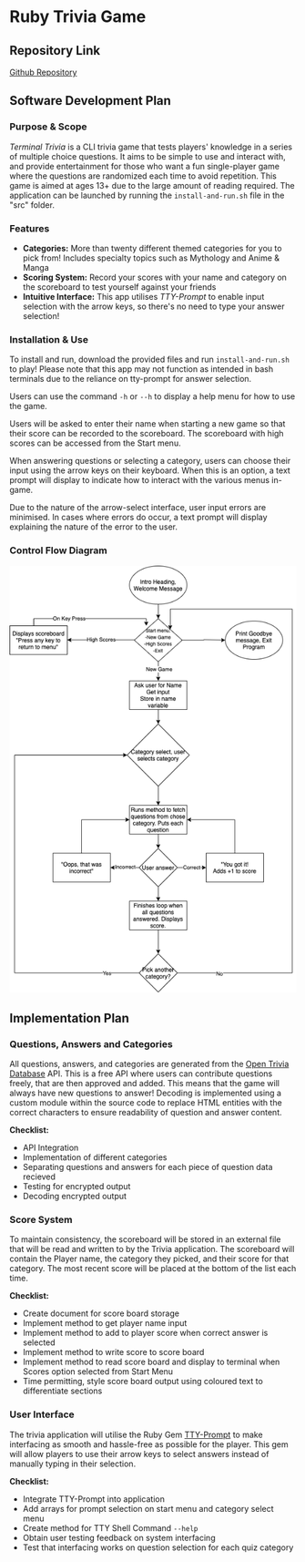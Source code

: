 # Ruby Trivia Game

## Repository Link
[Github Repository](https://github.com/Theosaurus-Rex/trivia-app)

## Software Development Plan

### Purpose & Scope
*Terminal Trivia* is a CLI trivia game that tests players' knowledge in a series of multiple choice questions. It aims to be simple to use and interact with, and provide entertainment for those who want a fun single-player game where the questions are randomized each time to avoid repetition. 
This game is aimed at ages 13+ due to the large amount of reading required. The application can be launched by running the `install-and-run.sh` file in the "src" folder.

### Features
- **Categories:** More than twenty different themed categories for you to pick from! Includes specialty topics such as Mythology and Anime & Manga
- **Scoring System:** Record your scores with your name and category on the scoreboard to test yourself against your friends
- **Intuitive Interface:** This app utilises *TTY-Prompt* to enable input selection with the arrow keys, so there's no need to type your answer selection!

### Installation & Use
To install and run, download the provided files and run `install-and-run.sh` to play!
Please note that this app may not function as intended in bash terminals due to the reliance on tty-prompt for answer selection.

Users can use the command `-h` or `--h` to display a help menu for how to use the game.

Users will be asked to enter their name when starting a new game so that their score can be recorded to the scoreboard. The scoreboard with high scores can be accessed from the Start menu. 

When answering questions or selecting a category, users can choose their input using the arrow keys on their keyboard. When this is an option, a text prompt will display to indicate how to interact with the various menus in-game.

Due to the nature of the arrow-select interface, user input errors are minimised. In cases where errors do occur, a text prompt will display explaining the nature of the error to the user.

### Control Flow Diagram
![Control Flow Diagram](./docs/terminal_trivia.png)

## Implementation Plan

### Questions, Answers and Categories
All questions, answers, and categories are generated from the [Open Trivia Database](https://opentdb.com/api_config.php) API. This is a free API where users can contribute questions freely, that are then approved and added. This means that the game will always have new questions to answer!
Decoding is implemented using a custom module within the source code to replace HTML entities with the correct characters to ensure readability of question and answer content.

**Checklist:**
- API Integration
- Implementation of different categories
- Separating questions and answers for each piece of question data recieved
- Testing for encrypted output
- Decoding encrypted output

### Score System
To maintain consistency, the scoreboard will be stored in an external file that will be read and written to by the Trivia application. The scoreboard will contain the Player name, the category they picked, and their score for that category. The most recent score will be placed at the bottom of the list each time.

**Checklist:**
- Create document for score board storage
- Implement method to get player name input
- Implement method to add to player score when correct answer is selected
- Implement method to write score to score board
- Implement method to read score board and display to terminal when Scores option selected from Start Menu
- Time permitting, style score board output using coloured text to differentiate sections

### User Interface
The trivia application will utilise the Ruby Gem [TTY-Prompt](https://ttytoolkit.org/) to make interfacing as smooth and hassle-free as possible for the player. This gem will allow players to use their arrow keys to select answers instead of manually typing in their selection.

**Checklist:**
- Integrate TTY-Prompt into application
- Add arrays for prompt selection on start menu and category select menu
- Create method for TTY Shell Command `--help`
- Obtain user testing feedback on system interfacing
- Test that interfacing works on question selection for each quiz category



